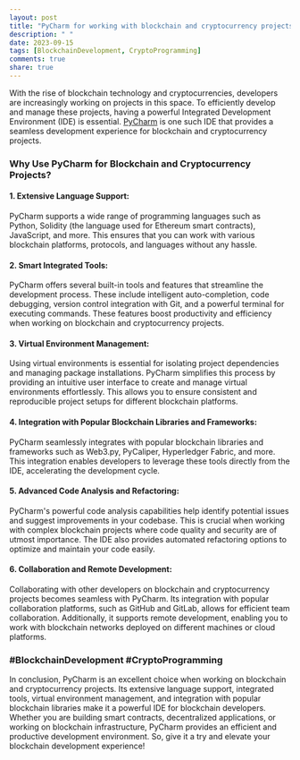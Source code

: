 ```yaml
---
layout: post
title: "PyCharm for working with blockchain and cryptocurrency projects"
description: " "
date: 2023-09-15
tags: [BlockchainDevelopment, CryptoProgramming]
comments: true
share: true
---
```


With the rise of blockchain technology and cryptocurrencies, developers are increasingly working on projects in this space. To efficiently develop and manage these projects, having a powerful Integrated Development Environment (IDE) is essential. [PyCharm](https://www.jetbrains.com/pycharm/) is one such IDE that provides a seamless development experience for blockchain and cryptocurrency projects.

### Why Use PyCharm for Blockchain and Cryptocurrency Projects?

#### 1. Extensive Language Support:
PyCharm supports a wide range of programming languages such as Python, Solidity (the language used for Ethereum smart contracts), JavaScript, and more. This ensures that you can work with various blockchain platforms, protocols, and languages without any hassle.

#### 2. Smart Integrated Tools:
PyCharm offers several built-in tools and features that streamline the development process. These include intelligent auto-completion, code debugging, version control integration with Git, and a powerful terminal for executing commands. These features boost productivity and efficiency when working on blockchain and cryptocurrency projects.

#### 3. Virtual Environment Management:
Using virtual environments is essential for isolating project dependencies and managing package installations. PyCharm simplifies this process by providing an intuitive user interface to create and manage virtual environments effortlessly. This allows you to ensure consistent and reproducible project setups for different blockchain platforms.

#### 4. Integration with Popular Blockchain Libraries and Frameworks:
PyCharm seamlessly integrates with popular blockchain libraries and frameworks such as Web3.py, PyCaliper, Hyperledger Fabric, and more. This integration enables developers to leverage these tools directly from the IDE, accelerating the development cycle.

#### 5. Advanced Code Analysis and Refactoring:
PyCharm's powerful code analysis capabilities help identify potential issues and suggest improvements in your codebase. This is crucial when working with complex blockchain projects where code quality and security are of utmost importance. The IDE also provides automated refactoring options to optimize and maintain your code easily.

#### 6. Collaboration and Remote Development:
Collaborating with other developers on blockchain and cryptocurrency projects becomes seamless with PyCharm. Its integration with popular collaboration platforms, such as GitHub and GitLab, allows for efficient team collaboration. Additionally, it supports remote development, enabling you to work with blockchain networks deployed on different machines or cloud platforms.

### #BlockchainDevelopment #CryptoProgramming

In conclusion, PyCharm is an excellent choice when working on blockchain and cryptocurrency projects. Its extensive language support, integrated tools, virtual environment management, and integration with popular blockchain libraries make it a powerful IDE for blockchain developers. Whether you are building smart contracts, decentralized applications, or working on blockchain infrastructure, PyCharm provides an efficient and productive development environment. So, give it a try and elevate your blockchain development experience!